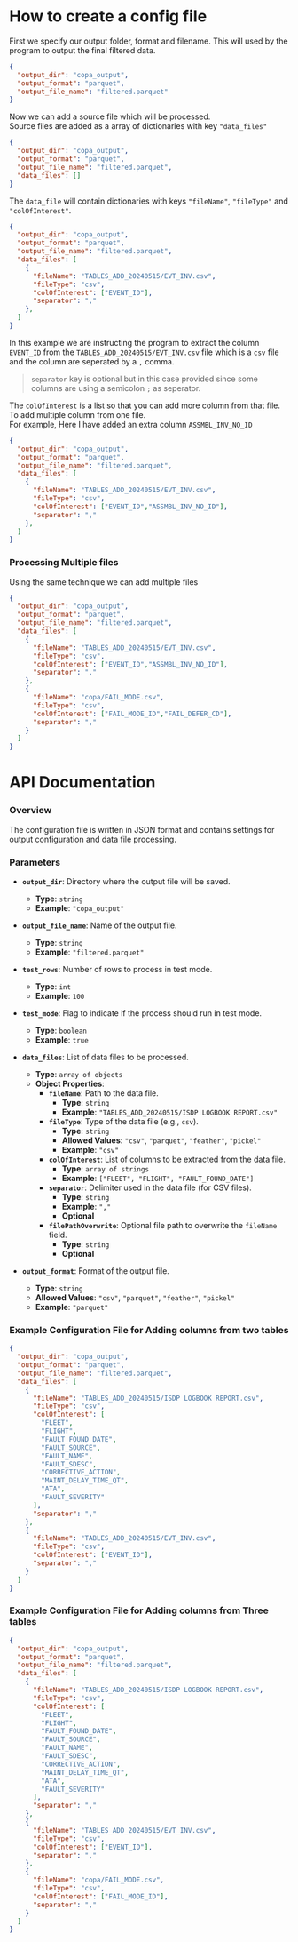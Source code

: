 
# How to create a config file

First we specify our output folder, format and filename. This will used by the program to output the final filtered data.
```json
{
  "output_dir": "copa_output",
  "output_format": "parquet",
  "output_file_name": "filtered.parquet"
}
```

Now we can add a source file which will be processed.   
Source files are added as a array of dictionaries with key `"data_files"`
```json
{
  "output_dir": "copa_output",
  "output_format": "parquet",
  "output_file_name": "filtered.parquet",
  "data_files": []
}
```

The `data_file` will contain dictionaries with keys `"fileName"`, `"fileType"` and `"colOfInterest"`.
```json
{
  "output_dir": "copa_output",
  "output_format": "parquet",
  "output_file_name": "filtered.parquet",
  "data_files": [
    {
      "fileName": "TABLES_ADD_20240515/EVT_INV.csv",
      "fileType": "csv",
      "colOfInterest": ["EVENT_ID"],
      "separator": ","
    },
  ]
}
```
In this example we are instructing the program to extract the column `EVENT_ID` from the `TABLES_ADD_20240515/EVT_INV.csv` file which is a `csv` file and the column are seperated by a `,` comma.

> `separator` key is optional but in this case provided since some columns are using a semicolon `;` as seperator.

The `colOfInterest` is a list so that you can add more column from that file. To add multiple column from one file.  
For example, Here I have added an extra column `ASSMBL_INV_NO_ID`
```json
{
  "output_dir": "copa_output",
  "output_format": "parquet",
  "output_file_name": "filtered.parquet",
  "data_files": [
    {
      "fileName": "TABLES_ADD_20240515/EVT_INV.csv",
      "fileType": "csv",
      "colOfInterest": ["EVENT_ID","ASSMBL_INV_NO_ID"],
      "separator": ","
    },
  ]
}
```

### Processing Multiple files 

Using the same technique we can add multiple files
```json
{
  "output_dir": "copa_output",
  "output_format": "parquet",
  "output_file_name": "filtered.parquet",
  "data_files": [
    {
      "fileName": "TABLES_ADD_20240515/EVT_INV.csv",
      "fileType": "csv",
      "colOfInterest": ["EVENT_ID","ASSMBL_INV_NO_ID"],
      "separator": ","
    },
    {
      "fileName": "copa/FAIL_MODE.csv",
      "fileType": "csv",
      "colOfInterest": ["FAIL_MODE_ID","FAIL_DEFER_CD"],
      "separator": ","
    }
  ]
}
```


# API Documentation


### Overview

The configuration file is written in JSON format and contains settings for output configuration and data file processing.
### Parameters

- **`output_dir`**: Directory where the output file will be saved.
  - **Type**: `string`
  - **Example**: `"copa_output"`

- **`output_file_name`**: Name of the output file.
  - **Type**: `string`
  - **Example**: `"filtered.parquet"`

- **`test_rows`**: Number of rows to process in test mode.
  - **Type**: `int`
  - **Example**: `100`

- **`test_mode`**: Flag to indicate if the process should run in test mode.
  - **Type**: `boolean`
  - **Example**: `true`

- **`data_files`**: List of data files to be processed.
  - **Type**: `array of objects`
  - **Object Properties**:
    - **`fileName`**: Path to the data file.
      - **Type**: `string`
      - **Example**: `"TABLES_ADD_20240515/ISDP LOGBOOK REPORT.csv"`
    - **`fileType`**: Type of the data file (e.g., `csv`).
      - **Type**: `string`
      - **Allowed Values**: `"csv"`, `"parquet"`, `"feather"`, `"pickel"`
      - **Example**: `"csv"`
    - **`colOfInterest`**: List of columns to be extracted from the data file.
      - **Type**: `array of strings`
      - **Example**: `["FLEET", "FLIGHT", "FAULT_FOUND_DATE"]`
    - **`separator`**: Delimiter used in the data file (for CSV files).
      - **Type**: `string`
      - **Example**: `","`
      - **Optional**
    - **`filePathOverwrite`**: Optional file path to overwrite the `fileName` field.
      - **Type**: `string`
      - **Optional**

- **`output_format`**: Format of the output file.
  - **Type**: `string`
  - **Allowed Values**: `"csv"`, `"parquet"`, `"feather"`, `"pickel"`
  - **Example**: `"parquet"`




### Example Configuration File for Adding columns from two tables

```json
{
  "output_dir": "copa_output",
  "output_format": "parquet",
  "output_file_name": "filtered.parquet",
  "data_files": [
    {
      "fileName": "TABLES_ADD_20240515/ISDP LOGBOOK REPORT.csv",
      "fileType": "csv",
      "colOfInterest": [
        "FLEET",
        "FLIGHT",
        "FAULT_FOUND_DATE",
        "FAULT_SOURCE",
        "FAULT_NAME",
        "FAULT_SDESC",
        "CORRECTIVE_ACTION",
        "MAINT_DELAY_TIME_QT",
        "ATA",
        "FAULT_SEVERITY"
      ],
      "separator": ","
    },
    {
      "fileName": "TABLES_ADD_20240515/EVT_INV.csv",
      "fileType": "csv",
      "colOfInterest": ["EVENT_ID"],
      "separator": ","
    }
  ]
}
```

### Example Configuration File for Adding columns from Three tables

```json
{
  "output_dir": "copa_output",
  "output_format": "parquet",
  "output_file_name": "filtered.parquet",
  "data_files": [
    {
      "fileName": "TABLES_ADD_20240515/ISDP LOGBOOK REPORT.csv",
      "fileType": "csv",
      "colOfInterest": [
        "FLEET",
        "FLIGHT",
        "FAULT_FOUND_DATE",
        "FAULT_SOURCE",
        "FAULT_NAME",
        "FAULT_SDESC",
        "CORRECTIVE_ACTION",
        "MAINT_DELAY_TIME_QT",
        "ATA",
        "FAULT_SEVERITY"
      ],
      "separator": ","
    },
    {
      "fileName": "TABLES_ADD_20240515/EVT_INV.csv",
      "fileType": "csv",
      "colOfInterest": ["EVENT_ID"],
      "separator": ","
    },
    {
      "fileName": "copa/FAIL_MODE.csv",
      "fileType": "csv",
      "colOfInterest": ["FAIL_MODE_ID"],
      "separator": ","
    }
  ]
}
```